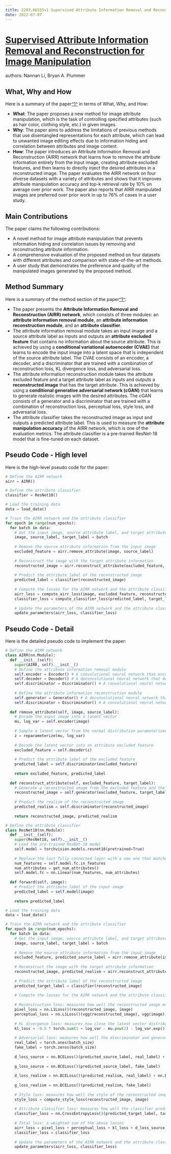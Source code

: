 ```yaml
---
title: 2207.06555v1 Supervised Attribute Information Removal and Reconstruction for Image Manipulation
date: 2022-07-07
---
```


# [Supervised Attribute Information Removal and Reconstruction for Image Manipulation](http://arxiv.org/abs/2207.06555v1)

authors: Nannan Li, Bryan A. Plummer


## What, Why and How

[1]: https://arxiv.org/abs/2207.06555v1 "[2207.06555v1] Supervised Attribute Information Removal and ... - arXiv.org"
[2]: https://arxiv.org/abs/2207.06555 "[2207.06555] Supervised Attribute Information Removal and ... - arXiv.org"
[3]: http://export.arxiv.org/abs/2205.06555v1 "[2205.06555v1] Quantum control of tunable-coupling transmons using ..."

Here is a summary of the paper[^1^][1] in terms of What, Why, and How:

- **What**: The paper proposes a new method for image attribute manipulation, which is the task of controlling specified attributes (such as hair color, clothing style, etc.) in given images.
- **Why**: The paper aims to address the limitations of previous methods that use disentangled representations for each attribute, which can lead to unwanted image editing effects due to information hiding and correlation between attributes and image content.
- **How**: The paper introduces an Attribute Information Removal and Reconstruction (AIRR) network that learns how to remove the attribute information entirely from the input image, creating attribute excluded features, and then learns to directly inject the desired attributes in a reconstructed image. The paper evaluates the AIRR network on four diverse datasets with a variety of attributes and shows that it improves attribute manipulation accuracy and top-k retrieval rate by 10% on average over prior work. The paper also reports that AIRR manipulated images are preferred over prior work in up to 76% of cases in a user study.

## Main Contributions

The paper claims the following contributions:

- A novel method for image attribute manipulation that prevents information hiding and correlation issues by removing and reconstructing attribute information.
- A comprehensive evaluation of the proposed method on four datasets with different attributes and comparison with state-of-the-art methods.
- A user study that demonstrates the preference and quality of the manipulated images generated by the proposed method.

## Method Summary

[1]: https://arxiv.org/abs/2207.06555v1 "[2207.06555v1] Supervised Attribute Information Removal and ... - arXiv.org"
[2]: https://arxiv.org/pdf/2203.06555v1.pdf "arXiv:2203.06555v1 [cs.CR] 13 Mar 2022"
[3]: https://www.researchgate.net/publication/362013030_Supervised_Attribute_Information_Removal_and_Reconstruction_for_Image_Manipulation "(PDF) Supervised Attribute Information Removal and Reconstruction for ..."

Here is a summary of the method section of the paper[^1^][1]:

- The paper presents the **Attribute Information Removal and Reconstruction (AIRR) network**, which consists of three modules: an **attribute information removal module**, an **attribute information reconstruction module**, and an **attribute classifier**.
- The attribute information removal module takes an input image and a source attribute label as inputs and outputs an **attribute excluded feature** that contains no information about the source attribute. This is achieved by using a **conditional variational autoencoder (CVAE)** that learns to encode the input image into a latent space that is independent of the source attribute label. The CVAE consists of an encoder, a decoder, and a discriminator that are trained with a combination of reconstruction loss, KL divergence loss, and adversarial loss.
- The attribute information reconstruction module takes the attribute excluded feature and a target attribute label as inputs and outputs a **reconstructed image** that has the target attribute. This is achieved by using a **conditional generative adversarial network (cGAN)** that learns to generate realistic images with the desired attributes. The cGAN consists of a generator and a discriminator that are trained with a combination of reconstruction loss, perceptual loss, style loss, and adversarial loss.
- The attribute classifier takes the reconstructed image as input and outputs a predicted attribute label. This is used to measure the **attribute manipulation accuracy** of the AIRR network, which is one of the evaluation metrics. The attribute classifier is a pre-trained ResNet-18 model that is fine-tuned on each dataset.

## Pseudo Code - High level

Here is the high-level pseudo code for the paper:

```python
# Define the AIRR network
airr = AIRR()

# Define the attribute classifier
classifier = ResNet18()

# Load the training data
data = load_data()

# Train the AIRR network and the attribute classifier
for epoch in range(num_epochs):
  for batch in data:
    # Get the input image, source attribute label, and target attribute label
    image, source_label, target_label = batch
    
    # Remove the source attribute information from the input image
    excluded_feature = airr.remove_attribute(image, source_label)
    
    # Reconstruct the image with the target attribute information
    reconstructed_image = airr.reconstruct_attribute(excluded_feature, target_label)
    
    # Predict the attribute label of the reconstructed image
    predicted_label = classifier(reconstructed_image)
    
    # Compute the losses for the AIRR network and the attribute classifier
    airr_loss = compute_airr_loss(image, excluded_feature, reconstructed_image, source_label, target_label)
    classifier_loss = compute_classifier_loss(predicted_label, target_label)
    
    # Update the parameters of the AIRR network and the attribute classifier
    update_parameters(airr_loss, classifier_loss)
```

## Pseudo Code - Detail

Here is the detailed pseudo code to implement the paper:

```python
# Define the AIRR network
class AIRR(nn.Module):
  def __init__(self):
    super(AIRR, self).__init__()
    # Define the attribute information removal module
    self.encoder = Encoder() # A convolutional neural network that encodes the input image into a latent vector
    self.decoder = Decoder() # A deconvolutional neural network that decodes the latent vector into an attribute excluded feature
    self.discriminator = Discriminator() # A convolutional neural network that discriminates between real and fake attribute labels
    
    # Define the attribute information reconstruction module
    self.generator = Generator() # A deconvolutional neural network that generates a reconstructed image from an attribute excluded feature and a target attribute label
    self.discriminator = Discriminator() # A convolutional neural network that discriminates between real and fake images
  
  def remove_attribute(self, image, source_label):
    # Encode the input image into a latent vector
    mu, log_var = self.encoder(image)
    
    # Sample a latent vector from the normal distribution parameterized by mu and log_var
    z = reparameterize(mu, log_var)
    
    # Decode the latent vector into an attribute excluded feature
    excluded_feature = self.decoder(z)
    
    # Predict the attribute label of the excluded feature
    predicted_label = self.discriminator(excluded_feature)
    
    return excluded_feature, predicted_label
  
  def reconstruct_attribute(self, excluded_feature, target_label):
    # Generate a reconstructed image from the excluded feature and the target label
    reconstructed_image = self.generator(excluded_feature, target_label)
    
    # Predict the realism of the reconstructed image
    predicted_realism = self.discriminator(reconstructed_image)
    
    return reconstructed_image, predicted_realism

# Define the attribute classifier
class ResNet18(nn.Module):
  def __init__(self):
    super(ResNet18, self).__init__()
    # Load the pre-trained ResNet-18 model
    self.model = torchvision.models.resnet18(pretrained=True)
    
    # Replace the last fully connected layer with a new one that matches the number of attributes
    num_features = self.model.fc.in_features
    num_attributes = get_num_attributes()
    self.model.fc = nn.Linear(num_features, num_attributes)
  
  def forward(self, image):
    # Predict the attribute label of the input image
    predicted_label = self.model(image)
    
    return predicted_label

# Load the training data
data = load_data()

# Train the AIRR network and the attribute classifier
for epoch in range(num_epochs):
  for batch in data:
    # Get the input image, source attribute label, and target attribute label
    image, source_label, target_label = batch
    
    # Remove the source attribute information from the input image
    excluded_feature, predicted_source_label = airr.remove_attribute(image, source_label)
    
    # Reconstruct the image with the target attribute information
    reconstructed_image, predicted_realism = airr.reconstruct_attribute(excluded_feature, target_label)
    
    # Predict the attribute label of the reconstructed image
    predicted_target_label = classifier(reconstructed_image)
    
    # Compute the losses for the AIRR network and the attribute classifier
    
    # Reconstruction loss: measures how well the reconstructed image matches the input image in pixel-wise and perceptual-wise
    pixel_loss = nn.L1Loss()(reconstructed_image, image)
    perceptual_loss = nn.L1Loss()(vgg(reconstructed_image), vgg(image))
    
    # KL divergence loss: measures how close the latent vector distribution is to a standard normal distribution
    kl_loss = -0.5 * torch.sum(1 + log_var - mu.pow(2) - log_var.exp())
    
    # Adversarial loss: measures how well the discriminator and generator fool each other in terms of attribute labels and realism
    real_label = torch.ones(batch_size)
    fake_label = torch.zeros(batch_size)
    
    d_loss_source = nn.BCELoss()(predicted_source_label, real_label) + nn.BCELoss()(discriminator(excluded_feature.detach()), fake_label)
    
    g_loss_source = nn.BCELoss()(predicted_source_label, fake_label)
    
    d_loss_realism = nn.BCELoss()(predicted_realism, real_label) + nn.BCELoss()(discriminator(reconstructed_image.detach()), fake_label)
    
    g_loss_realism = nn.BCELoss()(predicted_realism, fake_label)
    
    # Style loss: measures how well the style of the reconstructed image matches the style of the input image
    style_loss = compute_style_loss(reconstructed_image, image)
    
    # Attribute classifier loss: measures how well the classifier predicts the target attribute label
    classifier_loss = nn.CrossEntropyLoss()(predicted_target_label, target_label)
    
    # Total loss: a weighted sum of the above losses
    airr_loss = pixel_loss + perceptual_loss + kl_loss + d_loss_source + g_loss_source + d_loss_realism + g_loss_realism + style_loss
    classifier_loss = classifier_loss
    
    # Update the parameters of the AIRR network and the attribute classifier
    update_parameters(airr_loss, classifier_loss)
```